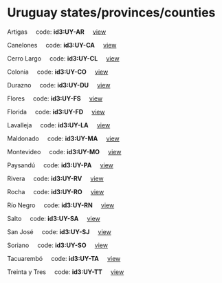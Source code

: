 # Uruguay states/provinces/counties
Artigas&nbsp;&nbsp;&nbsp;&nbsp;&nbsp;code: **id3:UY-AR**&nbsp;&nbsp;&nbsp;&nbsp;&nbsp;[view](../export/geojson/medium/id3/uy/ar.geojson)&nbsp;&nbsp;&nbsp;&nbsp;&nbsp;


Canelones&nbsp;&nbsp;&nbsp;&nbsp;&nbsp;code: **id3:UY-CA**&nbsp;&nbsp;&nbsp;&nbsp;&nbsp;[view](../export/geojson/medium/id3/uy/ca.geojson)&nbsp;&nbsp;&nbsp;&nbsp;&nbsp;


Cerro Largo&nbsp;&nbsp;&nbsp;&nbsp;&nbsp;code: **id3:UY-CL**&nbsp;&nbsp;&nbsp;&nbsp;&nbsp;[view](../export/geojson/medium/id3/uy/cl.geojson)&nbsp;&nbsp;&nbsp;&nbsp;&nbsp;


Colonia&nbsp;&nbsp;&nbsp;&nbsp;&nbsp;code: **id3:UY-CO**&nbsp;&nbsp;&nbsp;&nbsp;&nbsp;[view](../export/geojson/medium/id3/uy/co.geojson)&nbsp;&nbsp;&nbsp;&nbsp;&nbsp;


Durazno&nbsp;&nbsp;&nbsp;&nbsp;&nbsp;code: **id3:UY-DU**&nbsp;&nbsp;&nbsp;&nbsp;&nbsp;[view](../export/geojson/medium/id3/uy/du.geojson)&nbsp;&nbsp;&nbsp;&nbsp;&nbsp;


Flores&nbsp;&nbsp;&nbsp;&nbsp;&nbsp;code: **id3:UY-FS**&nbsp;&nbsp;&nbsp;&nbsp;&nbsp;[view](../export/geojson/medium/id3/uy/fs.geojson)&nbsp;&nbsp;&nbsp;&nbsp;&nbsp;


Florida&nbsp;&nbsp;&nbsp;&nbsp;&nbsp;code: **id3:UY-FD**&nbsp;&nbsp;&nbsp;&nbsp;&nbsp;[view](../export/geojson/medium/id3/uy/fd.geojson)&nbsp;&nbsp;&nbsp;&nbsp;&nbsp;


Lavalleja&nbsp;&nbsp;&nbsp;&nbsp;&nbsp;code: **id3:UY-LA**&nbsp;&nbsp;&nbsp;&nbsp;&nbsp;[view](../export/geojson/medium/id3/uy/la.geojson)&nbsp;&nbsp;&nbsp;&nbsp;&nbsp;


Maldonado&nbsp;&nbsp;&nbsp;&nbsp;&nbsp;code: **id3:UY-MA**&nbsp;&nbsp;&nbsp;&nbsp;&nbsp;[view](../export/geojson/medium/id3/uy/ma.geojson)&nbsp;&nbsp;&nbsp;&nbsp;&nbsp;


Montevideo&nbsp;&nbsp;&nbsp;&nbsp;&nbsp;code: **id3:UY-MO**&nbsp;&nbsp;&nbsp;&nbsp;&nbsp;[view](../export/geojson/medium/id3/uy/mo.geojson)&nbsp;&nbsp;&nbsp;&nbsp;&nbsp;


Paysandú&nbsp;&nbsp;&nbsp;&nbsp;&nbsp;code: **id3:UY-PA**&nbsp;&nbsp;&nbsp;&nbsp;&nbsp;[view](../export/geojson/medium/id3/uy/pa.geojson)&nbsp;&nbsp;&nbsp;&nbsp;&nbsp;


Rivera&nbsp;&nbsp;&nbsp;&nbsp;&nbsp;code: **id3:UY-RV**&nbsp;&nbsp;&nbsp;&nbsp;&nbsp;[view](../export/geojson/medium/id3/uy/rv.geojson)&nbsp;&nbsp;&nbsp;&nbsp;&nbsp;


Rocha&nbsp;&nbsp;&nbsp;&nbsp;&nbsp;code: **id3:UY-RO**&nbsp;&nbsp;&nbsp;&nbsp;&nbsp;[view](../export/geojson/medium/id3/uy/ro.geojson)&nbsp;&nbsp;&nbsp;&nbsp;&nbsp;


Río Negro&nbsp;&nbsp;&nbsp;&nbsp;&nbsp;code: **id3:UY-RN**&nbsp;&nbsp;&nbsp;&nbsp;&nbsp;[view](../export/geojson/medium/id3/uy/rn.geojson)&nbsp;&nbsp;&nbsp;&nbsp;&nbsp;


Salto&nbsp;&nbsp;&nbsp;&nbsp;&nbsp;code: **id3:UY-SA**&nbsp;&nbsp;&nbsp;&nbsp;&nbsp;[view](../export/geojson/medium/id3/uy/sa.geojson)&nbsp;&nbsp;&nbsp;&nbsp;&nbsp;


San José&nbsp;&nbsp;&nbsp;&nbsp;&nbsp;code: **id3:UY-SJ**&nbsp;&nbsp;&nbsp;&nbsp;&nbsp;[view](../export/geojson/medium/id3/uy/sj.geojson)&nbsp;&nbsp;&nbsp;&nbsp;&nbsp;


Soriano&nbsp;&nbsp;&nbsp;&nbsp;&nbsp;code: **id3:UY-SO**&nbsp;&nbsp;&nbsp;&nbsp;&nbsp;[view](../export/geojson/medium/id3/uy/so.geojson)&nbsp;&nbsp;&nbsp;&nbsp;&nbsp;


Tacuarembó&nbsp;&nbsp;&nbsp;&nbsp;&nbsp;code: **id3:UY-TA**&nbsp;&nbsp;&nbsp;&nbsp;&nbsp;[view](../export/geojson/medium/id3/uy/ta.geojson)&nbsp;&nbsp;&nbsp;&nbsp;&nbsp;


Treinta y Tres&nbsp;&nbsp;&nbsp;&nbsp;&nbsp;code: **id3:UY-TT**&nbsp;&nbsp;&nbsp;&nbsp;&nbsp;[view](../export/geojson/medium/id3/uy/tt.geojson)&nbsp;&nbsp;&nbsp;&nbsp;&nbsp;

